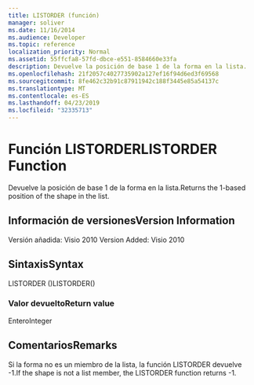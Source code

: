 ```yaml
---
title: LISTORDER (función)
manager: soliver
ms.date: 11/16/2014
ms.audience: Developer
ms.topic: reference
localization_priority: Normal
ms.assetid: 55ffcfa8-57fd-dbce-e551-8584660e33fa
description: Devuelve la posición de base 1 de la forma en la lista.
ms.openlocfilehash: 21f2057c4027735902a127ef16f94d6ed3f69568
ms.sourcegitcommit: 8fe462c32b91c87911942c188f3445e85a54137c
ms.translationtype: MT
ms.contentlocale: es-ES
ms.lasthandoff: 04/23/2019
ms.locfileid: "32335713"
---
```

# <a name="listorder-function"></a><span data-ttu-id="999ec-103">Función LISTORDER</span><span class="sxs-lookup"><span data-stu-id="999ec-103">LISTORDER Function</span></span>

<span data-ttu-id="999ec-104">Devuelve la posición de base 1 de la forma en la lista.</span><span class="sxs-lookup"><span data-stu-id="999ec-104">Returns the 1-based position of the shape in the list.</span></span>
  
## <a name="version-information"></a><span data-ttu-id="999ec-105">Información de versiones</span><span class="sxs-lookup"><span data-stu-id="999ec-105">Version Information</span></span>

<span data-ttu-id="999ec-106">Versión añadida: Visio 2010
</span><span class="sxs-lookup"><span data-stu-id="999ec-106">Version Added: Visio 2010</span></span> 
  
## <a name="syntax"></a><span data-ttu-id="999ec-107">Sintaxis</span><span class="sxs-lookup"><span data-stu-id="999ec-107">Syntax</span></span>

<span data-ttu-id="999ec-108">LISTORDER ()</span><span class="sxs-lookup"><span data-stu-id="999ec-108">LISTORDER()</span></span>
  
### <a name="return-value"></a><span data-ttu-id="999ec-109">Valor devuelto</span><span class="sxs-lookup"><span data-stu-id="999ec-109">Return value</span></span>

<span data-ttu-id="999ec-110">Entero</span><span class="sxs-lookup"><span data-stu-id="999ec-110">Integer</span></span>
  
## <a name="remarks"></a><span data-ttu-id="999ec-111">Comentarios</span><span class="sxs-lookup"><span data-stu-id="999ec-111">Remarks</span></span>

<span data-ttu-id="999ec-112">Si la forma no es un miembro de la lista, la función LISTORDER devuelve -1.</span><span class="sxs-lookup"><span data-stu-id="999ec-112">If the shape is not a list member, the LISTORDER function returns -1.</span></span>
  

